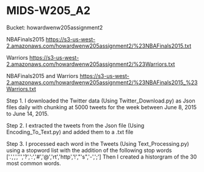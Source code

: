 # MIDS-W205_A2

Bucket: howardwenw205assignment2

NBAFinals2015
https://s3-us-west-2.amazonaws.com/howardwenw205assignment2/%23NBAFinals2015.txt

Warriors
https://s3-us-west-2.amazonaws.com/howardwenw205assignment2/%23Warriors.txt

NBAFinals2015 and Warriors
https://s3-us-west-2.amazonaws.com/howardwenw205assignment2/%23NBAFinals2015_%23Warriors.txt


Step 1.
I downloaded the Twitter data (Using Twitter_Download.py) as Json files daily with chunking at 5000 tweets for the week between June 8, 2015 to June 14, 2015.

Step 2.
I extracted the tweets from the Json file (Using Encoding_To_Text.py) and added them to a .txt file

Step 3.
I processed each word in the Tweets (Using Text_Processing.py) using a stopword list with the addition of the following stop words ['.',',','\'','?',':','#','@','rt','http','!',"'s",'-',';']
Then I created a historgram of the 30 most common words.
